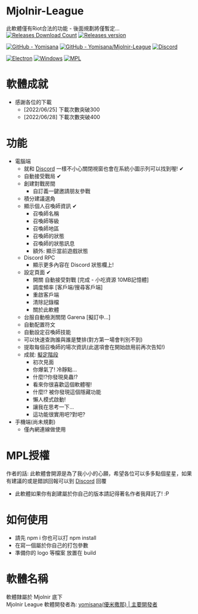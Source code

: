 # Mjolnir-League
此軟體僅有Riot合法的功能 - 後面規劃將僅暫定...  
[![Releases Download Count](https://img.shields.io/github/downloads/Yomisana/Mjolnir-League/total.svg?&style=for-the-badge&color=Green&label=Downloads)](https://github.com/Yomisana/Mjolnir-League/releases/latest)
[![Releases version](https://img.shields.io/github/v/release/yomisana/Mjolnir-League?&style=for-the-badge&color=Green&label=releases)](https://github.com/Yomisana/Mjolnir-League/releases/latest)

[![GitHub - Yomisana](https://img.shields.io/static/v1?style=for-the-badge&message=GitHub&color=181717&logo=GitHub&logoColor=FFFFFF&label=yomisana)](https://github.com/Yomisana/)
[![GitHub - Yomisana/Mjolnir-League](https://img.shields.io/static/v1?style=for-the-badge&message=GitHub&color=181717&logo=GitHub&logoColor=FFFFFF&label=yomisana/Mjolnir-League)](https://github.com/Yomisana/Mjolnir-League)
[![Discord](https://img.shields.io/static/v1?style=for-the-badge&message=Discord&color=5865F2&logo=Discord&logoColor=FFFFFF&label=Mjolnir)](https://discord.gg/RmB9vXukbq)

[![Electron](https://img.shields.io/static/v1?style=for-the-badge&message=Electron&color=47848F&logo=Electron&logoColor=FFFFFF&label=)](https://www.electronjs.org/)
[![Windows](https://img.shields.io/static/v1?style=for-the-badge&message=Windows&color=0078D6&logo=Windows&logoColor=FFFFFF&label=7/8/8.1/10/11+(x64))](https://www.microsoft.com/zh-tw/)
[![MPL](https://img.shields.io/static/v1?style=for-the-badge&message=MPL&color=Green&label=LICENSE)]()
# 軟體成就
- 感謝各位的下載
    - [2022/06/25] 下載次數突破300
    - [2022/06/28] 下載次數突破400
# 功能
- 電腦端
    - 就和 [Discord](https://discord.com) 一樣不小心關閉視窗也會在系統小圖示列可以找到喔! ✔
    - 自動接受戰局 ✔
    - 創建對戰房間
        - 自訂義一鍵邀請朋友參戰
    - 積分建議選角
    - 顯示個人召喚師資訊 ✔
        - 召喚師名稱
        - 召喚師等級
        - 召喚師地區
        - 召喚師的狀態
        - 召喚師的狀態訊息
        - 額外: 顯示當前遊戲狀態
    - Discord RPC
        - 顯示更多內容在 Discord 狀態欄上!
    - 設定頁面 ✔
        - 開關 自動接受對戰 [完成 - 小吃資源 10MB記憶體]
        - 調度頻率 [客戶端/搜尋客戶端]
        - 重啟客戶端
        - 清除記錄檔
        - 關於此軟體
    - 台服自動檢測關閉 Garena [擬訂中...]
    - 自動配置符文
    - 自動設定召喚師技能
    - 可以快速查詢誰與誰是雙排(對方第一場會判別不到)
    - 提取每個召喚師的場次資訊(此選項會在開始啟用前再次告知!)
    - 成就: [擬定階段](https://www.youtube.com/watch?v=dQw4w9WgXcQ&ab_channel=RickAstley)
        - 初次見面
        - 你爆氣了! 冷靜點...
        - 什麼!?你發現臭蟲!?
        - 看來你很喜歡這個軟體喔!
        - 什麼!? 被你發現這個隱藏功能
        - 懶人模式啟動!
        - 讓我在思考一下...
        - 這功能很實用吧?對吧?
- 手機端(尚未規劃)
    - 僅內網連線做使用

# MPL授權
作者的話: 此軟體會開源是為了我小小的心願，希望各位可以多多點個星星，如果有建議的或是錯誤回報可以到 [Discord](https://discord.gg/RmB9vXukbq) 回覆
- 此軟體如果你有創建屬於你自己的版本請記得著名作者我拜託了! :P
# 如何使用
- 請先 npm i 你也可以打 npm install
- 在寫一個屬於你自己的打包參數
- 準備你的 logo 等檔案 放置在 build
# 軟體名稱
軟體隸屬於 Mjolnir 底下  
Mjolnir League 軟體開發者為: [yomisana(優米撒那) | 主要開發者](https://dev.yomisana.xyz)
